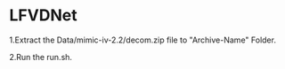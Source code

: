 # LFVDNet
1.Extract the Data/mimic-iv-2.2/decom.zip file to "Archive-Name" Folder.

2.Run the run.sh.

